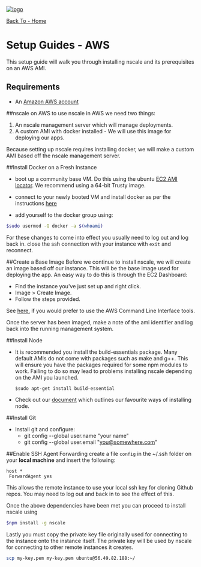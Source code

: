 <a href='http://nscale.nearform.com'>![logo][]</a>

[Back To - Home](../README.md)

# Setup Guides - AWS

This setup guide will walk you through installing nscale and its prerequisites on an AWS AMI.

## Requirements

* An [Amazon AWS account][AWS-signup]

##nscale on AWS
to use nscale in AWS we need two things:

1. An nscale management server which will manage deployments.
2. A custom AMI with docker installed - We will use this image for deploying our apps.

Because setting up nscale requires installing docker, we will make a custom AMI based off the nscale management server.

##Install Docker on a Fresh Instance
* boot up a community base VM. Do this using the ubuntu [EC2 AMI locator](http://cloud-images.ubuntu.com/locator/ec2/). We recommend using a 64-bit Trusty image.

* connect to your newly booted VM and install docker as per the instructions [here](http://docs.docker.com/installation/ubuntulinux/)

* add yourself to the docker group using:
```bash
$sudo usermod -G docker -a $(whoami)
```
For these changes to come into effect you usually need to log out and log back in.
close the ssh connection with your instance with ```exit``` and reconnect.

##Create a Base Image
Before we continue to install nscale, we will create an image based off our instance. This will be the base image used for deploying the app. An easy way to do this is through the EC2 Dashboard:

* Find the instance you've just set up and right click.
* Image > Create Image.
* Follow the steps provided.

See [here.][aws-cli-reference] if you would prefer to use the AWS Command Line Interface tools.

Once the server has been imaged, make a note of the ami identifier and log back into the running management system.

##Install Node
* It is recommended you install the build-essentials package. Many default AMIs do not come with packages such as make and g++. This will ensure you have the packages required for some npm modules to work. Failing to do so may lead to problems installing nscale depending on the AMI you launched.

	`$sudo apt-get install build-essential`

* Check out our [document](../setup-guides/install-node.md) which outlines our favourite ways of installing node.

##Install Git
* Install git and configure:
    * git config --global user.name "your name"
    * git config --global user.email "you@somewhere.com"

##Enable SSH Agent Forwarding
create a file `config` in the ~/.ssh folder on your __local machine__ and insert the following:
```
host *
 ForwardAgent yes
```
This allows the remote instance to use your local ssh key for cloning Github repos. You may need to log out and back in to see the effect of this.

Once the above dependencies have been met you can proceed to install nscale using
```bash
$npm install -g nscale
```
Lastly you must copy the private key file originally used for connecting to the instance onto the instance itself.
The private key will be used by nscale for connecting to other remote instances it creates.

```bash
scp my-key.pem my-key.pem ubuntu@56.49.82.188:~/
```

[logo]: ../_imgs/logo.png
[AWS-signup]: https://portal.aws.amazon.com/gp/aws/developer/registration/index.html?nc1=h_ct
[generate-ssh-key]: https://help.github.com/articles/generating-ssh-keys/
[aws-cli-reference]: http://docs.aws.amazon.com/AWSEC2/latest/CommandLineReference/ApiReference-cmd-CreateImage.html
[docker-ubuntu]: http://docs.docker.com/installation/ubuntulinux/
[ami-locator]: http://cloud-images.ubuntu.com/locator/ec2/
